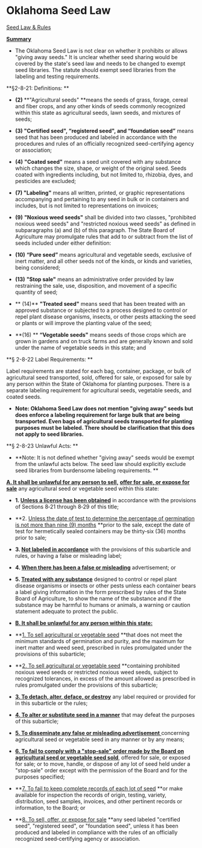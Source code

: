 # Oklahoma Seed Law

[Seed Law & Rules](http://www.oda.state.ok.us/forms/law/okseedlaw.htm) 

**<u>Summary</u>**

*   The Oklahoma Seed Law is not clear on whether it prohibits or allows "giving away seeds." It is unclear whether seed sharing would be covered by the state's seed law and needs to be changed to exempt seed libraries. The statute should exempt seed libraries from the labeling and testing requirements.

**§2-8-21: Definitions: **

*   **(2)** **"Agricultural seeds" **means the seeds of grass, forage, cereal and fiber crops, and any other kinds of seeds commonly recognized within this state as agricultural seeds, lawn seeds, and mixtures of seeds; 
*   **(3) "Certified seed", “registered seed", and “foundation seed”** means seed that has been produced and labeled in accordance with the procedures and rules of an officially recognized seed-certifying agency or association;
*   **(4)** **"Coated seed"** means a seed unit covered with any substance which changes the size, shape, or weight of the original seed.  Seeds coated with ingredients including, but not limited to, rhizobia, dyes, and pesticides are excluded;
*   **(7)  "Labeling"** means all written, printed, or graphic representations accompanying and pertaining to any seed in bulk or in containers and includes, but is not limited to representations on invoices;
*   **(9)**  **"Noxious weed seeds"** shall be divided into two classes, "prohibited noxious weed seeds" and "restricted noxious weed seeds" as defined in subparagraphs (a) and (b) of this paragraph.  The State Board of Agriculture may promulgate rules that add to or subtract from the list of seeds included under either definition:

*   **(10)** **“Pure seed”** means agricultural and vegetable seeds, exclusive of inert matter, and all other seeds not of the kinds, or kinds and varieties, being considered;
*   **(13)** **"Stop sale"** means an administrative order provided by law restraining the sale, use, disposition, and movement of a specific quantity of seed;
*   ** (14)**  **"Treated seed"** means seed that has been treated with an approved substance or subjected to a process designed to control or repel plant disease organisms, insects, or other pests attacking the seed or plants or will improve the planting value of the seed;
*   **(16) ** **“Vegetable seeds"** means seeds of those crops which are grown in gardens and on truck farms and are generally known and sold under the name of vegetable seeds in this state; and

**§ 2-8-22 Label Requirements: **

Label requirements are stated for each bag, container, package, or bulk of agricultural seed transported, sold, offered for sale, or exposed for sale by any person within the State of Oklahoma for planting purposes. There is a separate labeling requirement for agricultural seeds, vegetable seeds, and coated seeds. 

*   **Note: Oklahoma Seed Law does not mention "giving away" seeds but does enforce a labeling requirement for large bulk that are being transported. Even bags of agricultural seeds transported for planting purposes must be labeled. There should be clarification that this does not apply to seed libraries.**

**§ 2-8-23 Unlawful Acts: **

*   **Note: It is not defined whether "giving away" seeds would be exempt from the unlawful acts below. The seed law should explicitly exclude seed libraries from burdensome labeling requirements. **

**<u>A.  It shall be unlawful for any person to sell,</u>** **<u>offer for sale, or expose for sale</u>** any agricultural seed or vegetable seed within this state:

*    **1.  <u>Unless a license has been obtained</u>** in accordance with the provisions of Sections 8‑21 through 8‑29 of this title;
*   **2.  <u>Unless the date of test to determine the percentage of germination is not more than nine (9) months</u> **prior to the sale, except the date of test for hermetically sealed containers may be thirty‑six (36) months prior to sale;
*   **3.  <u>Not labeled in accordance</u>** with the provisions of this subarticle and rules, or having a false or misleading label;
*   **4.  <u>When there has been a false or misleading</u>** advertisement; or
*   **5.  <u>Treated with any substance</u>** designed to control or repel plant disease organisms or insects or other pests unless each container bears a label giving information in the form prescribed by rules of the State Board of Agriculture, to show the name of the substance and if the substance may be harmful to humans or animals, a warning or caution statement adequate to protect the public. 
<undefined><li>**<u>B.  It shall be unlawful for any person within this state:</u>**</li></undefined>

*   **<u>1.  To sell agricultural or vegetable seed</u> **that does not meet the minimum standards of germination and purity, and the maximum for inert matter and weed seed, prescribed in rules promulgated under the provisions of this subarticle;
*   **<u>2.  To sell agricultural or vegetable seed</u> **containing prohibited noxious weed seeds or restricted noxious weed seeds, subject to recognized tolerances, in excess of the amount allowed as prescribed in rules promulgated under the provisions of this subarticle;
*   **<u>3.  To detach, alter, deface, or destroy</u>** any label required or provided for in this subarticle or the rules;
*   **<u>4.  To alter or substitute seed in a manner</u>** that may defeat the purposes of this subarticle;
*   **<u>5.  To disseminate any false or misleading advertisement</u>**<u> </u>concerning agricultural seed or vegetable seed in any manner or by any means;
*   **<u>6.  To fail to comply with a "stop‑sale" order made by the Board on agricultural seed or vegetable seed sold</u>**<u>,</u> offered for sale, or exposed for sale; or to move, handle, or dispose of any lot of seed held under a "stop‑sale" order except with the permission of the Board and for the purposes specified;
*   **<u>7.  To fail to keep complete records of each lot of seed</u> **or make available for inspection the records of origin, testing, variety, distribution, seed samples, invoices, and other pertinent records or information, to the Board; or
*   **<u>8.  To sell, offer, or expose for sale</u> **any seed labeled "certified seed", "registered seed", or "foundation seed", unless it has been produced and labeled in compliance with the rules of an officially recognized seed‑certifying agency or association.